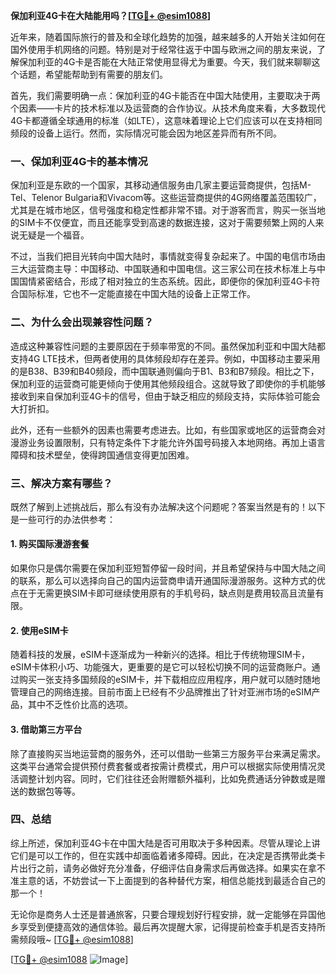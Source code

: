 **保加利亚4G卡在大陆能用吗？[[TG💪+ @esim1088](https://t.me/s/esim1088)]**

近年来，随着国际旅行的普及和全球化趋势的加强，越来越多的人开始关注如何在国外使用手机网络的问题。特别是对于经常往返于中国与欧洲之间的朋友来说，了解保加利亚的4G卡是否能在大陆正常使用显得尤为重要。今天，我们就来聊聊这个话题，希望能帮助到有需要的朋友们。

首先，我们需要明确一点：保加利亚的4G卡能否在中国大陆使用，主要取决于两个因素——卡片的技术标准以及运营商的合作协议。从技术角度来看，大多数现代4G卡都遵循全球通用的标准（如LTE），这意味着理论上它们应该可以在支持相同频段的设备上运行。然而，实际情况可能会因为地区差异而有所不同。

### 一、保加利亚4G卡的基本情况

保加利亚是东欧的一个国家，其移动通信服务由几家主要运营商提供，包括M-Tel、Telenor Bulgaria和Vivacom等。这些运营商提供的4G网络覆盖范围较广，尤其是在城市地区，信号强度和稳定性都非常不错。对于游客而言，购买一张当地的SIM卡不仅便宜，而且还能享受到高速的数据连接，这对于需要频繁上网的人来说无疑是一个福音。

不过，当我们把目光转向中国大陆时，事情就变得复杂起来了。中国的电信市场由三大运营商主导：中国移动、中国联通和中国电信。这三家公司在技术标准上与中国国情紧密结合，形成了相对独立的生态系统。因此，即便你的保加利亚4G卡符合国际标准，它也不一定能直接在中国大陆的设备上正常工作。

### 二、为什么会出现兼容性问题？

造成这种兼容性问题的主要原因在于频率带宽的不同。虽然保加利亚和中国大陆都支持4G LTE技术，但两者使用的具体频段却存在差异。例如，中国移动主要采用的是B38、B39和B40频段，而中国联通则偏向于B1、B3和B7频段。相比之下，保加利亚的运营商可能更倾向于使用其他频段组合。这就导致了即使你的手机能够接收到来自保加利亚4G卡的信号，但由于缺乏相应的频段支持，实际体验可能会大打折扣。

此外，还有一些额外的因素也需要考虑进去。比如，有些国家或地区的运营商会对漫游业务设置限制，只有特定条件下才能允许外国号码接入本地网络。再加上语言障碍和技术壁垒，使得跨国通信变得更加困难。

### 三、解决方案有哪些？

既然了解到上述挑战后，那么有没有办法解决这个问题呢？答案当然是有的！以下是一些可行的办法供参考：

#### 1. 购买国际漫游套餐
如果你只是偶尔需要在保加利亚短暂停留一段时间，并且希望保持与中国大陆之间的联系，那么可以选择向自己的国内运营商申请开通国际漫游服务。这种方式的优点在于无需更换SIM卡即可继续使用原有的手机号码，缺点则是费用较高且流量有限。

#### 2. 使用eSIM卡
随着科技的发展，eSIM卡逐渐成为一种新兴的选择。相比于传统物理SIM卡，eSIM卡体积小巧、功能强大，更重要的是它可以轻松切换不同的运营商账户。通过购买一张支持多国频段的eSIM卡，并下载相应应用程序，用户就可以随时随地管理自己的网络连接。目前市面上已经有不少品牌推出了针对亚洲市场的eSIM产品，其中不乏性价比高的选项。

#### 3. 借助第三方平台
除了直接购买当地运营商的服务外，还可以借助一些第三方服务平台来满足需求。这类平台通常会提供预付费套餐或者按需计费模式，用户可以根据实际使用情况灵活调整计划内容。同时，它们往往还会附赠额外福利，比如免费通话分钟数或是赠送的数据包等等。

### 四、总结

综上所述，保加利亚4G卡在中国大陆是否可用取决于多种因素。尽管从理论上讲它们是可以工作的，但在实践中却面临着诸多障碍。因此，在决定是否携带此类卡片出行之前，请务必做好充分准备，仔细评估自身需求后再做选择。如果实在拿不准主意的话，不妨尝试一下上面提到的各种替代方案，相信总能找到最适合自己的那一个！

无论你是商务人士还是普通旅客，只要合理规划好行程安排，就一定能够在异国他乡享受到便捷高效的通信体验。最后再次提醒大家，记得提前检查手机是否支持所需频段哦~ [[TG💪+ @esim1088](https://t.me/s/esim1088)]

[[TG💪+ @esim1088](https://t.me/s/esim1088) ![Image](https://i.postimg.cc/4NQfJmqS/Snipaste-2025-05-13-00-14-12.png)]